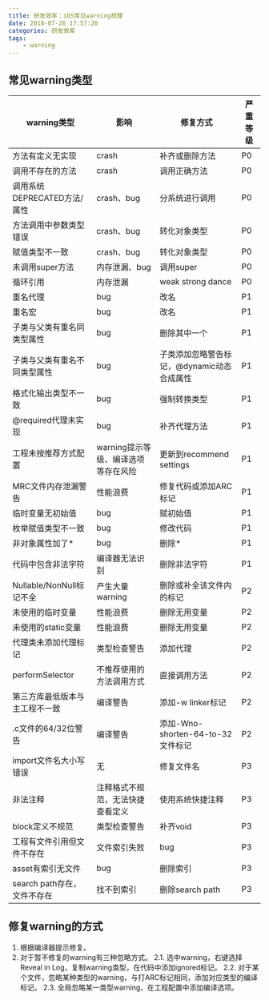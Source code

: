```yaml
---
title: 研发效率：iOS常见warning梳理
date: 2018-07-26 17:57:20
categories: 研发效率
tags:
    - warning
---
```

## 常见warning类型
|warning类型 | 影响 | 修复方式 | 严重等级 |
|---|---|---|---|
| 方法有定义无实现 | crash | 补齐或删除方法 | P0 |
| 调用不存在的方法 | crash | 调用正确方法 | P0 |
| 调用系统DEPRECATED方法/属性 | crash、bug | 分系统进行调用 | P0 |
| 方法调用中参数类型错误 | crash、bug | 转化对象类型 | P0 |
| 赋值类型不一致 | crash、bug | 转化对象类型 | P0 |
| 未调用super方法 | 内存泄漏、bug | 调用super | P0 |
| 循环引用 | 内存泄漏 | weak strong dance | P0 |
| 重名代理 | bug | 改名 | P1 |
| 重名宏 | bug | 改名 | P1 |
| 子类与父类有重名同类型属性 | bug | 删除其中一个 | P1 |
| 子类与父类有重名不同类型属性 | bug | 子类添加忽略警告标记，@dynamic动态合成属性 | P1 |
| 格式化输出类型不一致 | bug | 强制转换类型 | P1 |
| @required代理未实现 | bug | 补齐代理方法 | P1 |
| 工程未按推荐方式配置 | warning提示等级、编译选项等存在风险 | 更新到recommend settings | P1 |
| MRC文件内存泄漏警告 | 性能浪费 | 修复代码或添加ARC标记 | P1 |
| 临时变量无初始值 | bug | 赋初始值 | P1 |
| 枚举赋值类型不一致 | bug | 修改代码 | P1 |
| 非对象属性加了* | bug | 删除* | P1 |
| 代码中包含非法字符 | 编译器无法识别 | 删除非法字符 | P1 |
| Nullable/NonNull标记不全 | 产生大量warning | 删除或补全该文件内的标记 | P2 |
| 未使用的临时变量 | 性能浪费 | 删除无用变量 | P2 |
| 未使用的static变量 | 性能浪费 | 删除无用变量 | P2 |
| 代理类未添加代理标记 | 类型检查警告 | 添加代理 | P2 |
| performSelector | 不推荐使用的方法调用方式 | 直接调用方法 | P2 |
| 第三方库最低版本与主工程不一致 | 编译警告 | 添加-w linker标记 | P2 |
| .c文件的64/32位警告 | 编译警告 | 添加-Wno-shorten-64-to-32文件标记 | P2 |
| import文件名大小写错误 | 无 | 修复文件名 | P3 |
| 非法注释 | 注释格式不规范，无法快捷查看定义 | 使用系统快捷注释 | P3 |
| block定义不规范 | 类型检查警告 | 补齐void | P3 |
| 工程有文件引用但文件不存在 | 文件索引失败 | bug | P3 |
| asset有索引无文件 | bug | 删除索引 | P3 |
| search path存在，文件不存在 | 找不到索引 | 删除search path | P3 |

## 修复warning的方式
1. 根据编译器提示修复。
2. 对于暂不修复的warning有三种忽略方式。
  2.1. 选中warning，右键选择Reveal in Log，复制warning类型，在代码中添加ignored标记。
  2.2. 对于某个文件，忽略某种类型的warning，与打ARC标记相同，添加对应类型的编译标记。
  2.3. 全局忽略某一类型warning，在工程配置中添加编译选项。